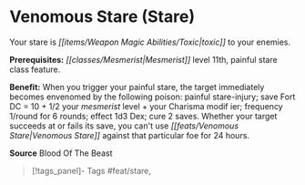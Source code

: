 ﻿---
cssclass: [feats]

---
# Venomous Stare (Stare)

Your stare is _[[items/Weapon Magic Abilities/Toxic|toxic]]_ to your enemies.

**Prerequisites:** _[[classes/Mesmerist|Mesmerist]]_ level 11th, painful stare class feature.

**Benefit:** When you trigger your painful stare, the target immediately becomes envenomed by the following poison: painful stare-injury; save Fort DC = 10 + 1/2 your _mesmerist_ level + your Charisma modif ier; frequency 1/round for 6 rounds; effect 1d3 Dex; cure 2 saves. Whether your target succeeds at or fails its save, you can't use _[[feats/Venomous Stare|Venomous Stare]]_ against that particular foe for 24 hours.

**Source** Blood Of The Beast
>[!tags_panel]- Tags
> #feat/stare, 